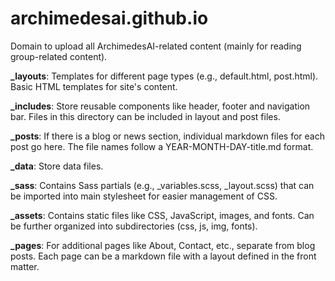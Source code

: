 # archimedesai.github.io
Domain to upload all ArchimedesAI-related content (mainly for reading group-related content).

**_layouts**: Templates for different page types (e.g., default.html, post.html). Basic HTML templates for site's content.

**_includes**: Store reusable components like header, footer and navigation bar. Files in this directory can be included in layout and post files.

**_posts**: If there is a blog or news section, individual markdown files for each post go here. The file names follow a YEAR-MONTH-DAY-title.md format.

**_data**: Store data files.

**_sass**: Contains Sass partials (e.g., _variables.scss, _layout.scss) that can be imported into main stylesheet for easier management of CSS.

**_assets**: Contains static files like CSS, JavaScript, images, and fonts. Can be further organized into subdirectories (css, js, img, fonts).

**_pages**: For additional pages like About, Contact, etc., separate from blog posts. Each page can be a markdown file with a layout defined in the front matter.

